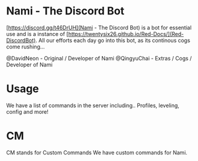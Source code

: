 # Nami - The Discord Bot


[https://discord.gg/t46DrUH](Nami - The Discord Bot) is a bot for essential use and is a instance of [https://twentysix26.github.io/Red-Docs/](Red-DiscordBot). All our efforts each day go into this bot, as its continous cogs come rushing...

@DavidNeon - Original / Developer of Nami
@QingyuChai - Extras / Cogs / Developer of Nami

# Usage
We have a list of commands in the server including.. Profiles, leveling, config and more!

# CM
CM stands for Custom Commands
We have custom commands for Nami.
